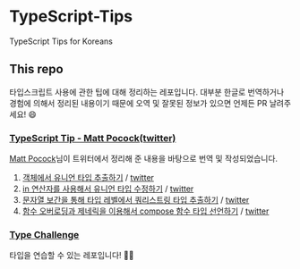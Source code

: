 # TypeScript-Tips

TypeScript Tips for Koreans

## This repo

타입스크립트 사용에 관한 팁에 대해 정리하는 레포입니다.
대부분 한글로 번역하거나 경험에 의해서 정리된 내용이기 때문에 오역 및 잘못된 정보가 있으면 언제든 PR 날려주세요! :smile:

### [TypeScript Tip - Matt Pocock(twitter)](https://twitter.com/mpocock1)

[Matt Pocock](https://twitter.com/mpocock1)님이 트위터에서 정리해 준 내용을 바탕으로 번역 및 작성되었습니다.

1. [객체에서 유니언 타입 추출하기](./docs/twitter/matt-pocock/1.how_to_derive_a_union_type_from_an_object.md) / [twitter](https://twitter.com/mpocock1/status/1497262298368409605)
2. [in 연산자를 사용해서 유니언 타입 수정하기](./docs/twitter/matt-pocock/2.transform_a_union_to_another_union_using_in.md) / [twitter](https://twitter.com/mpocock1/status/1498284926621396992?s=20&t=oez-3xavZMDYePJp5sVHEw)
3. [문자열 보간을 통해 타입 레벨에서 쿼리스트링 타입 추출하기](./docs/twitter/matt-pocock/3.decode_URL_search_params_using_string_interpolation.md) / [twitter](https://twitter.com/mpocock1/status/1499002040168636420?s=20&t=5k4HgmoEfoRrIio-TeoUag)
4. [함수 오버로딩과 제네릭을 이용해서 compose 함수 타입 선언하기](./docs/twitter/matt-pocock/4.Function_overloads_with_%20generics.md) / [twitter](https://twitter.com/mpocock1/status/1499730377337827336?s=20&t=CRwo0bNh33vEkVnUSNVcIA)

### [Type Challenge](https://github.com/type-challenges/type-challenges)

타입을 연습할 수 있는 레포입니다! :rocket::fire:
